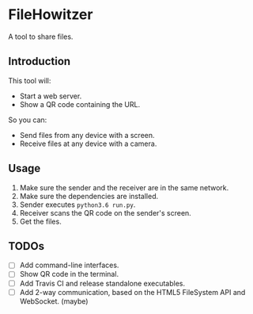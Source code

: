 FileHowitzer
===

A tool to share files.

Introduction
---
This tool will:
- Start a web server.
- Show a QR code containing the URL.

So you can:
- Send files from any device with a screen.
- Receive files at any device with a camera.

Usage
---
1. Make sure the sender and the receiver are in the same network.
1. Make sure the dependencies are installed.
1. Sender executes `python3.6 run.py`.
1. Receiver scans the QR code on the sender's screen.
1. Get the files.

TODOs
---
 * [ ] Add command-line interfaces.
 * [ ] Show QR code in the terminal.
 * [ ] Add Travis CI and release standalone executables.
 * [ ] Add 2-way communication, based on the HTML5 FileSystem API and WebSocket. (maybe)
